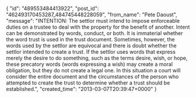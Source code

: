  {
   "id": "489553484413922",
   "post_id": "462493170453287_484745448228059",
   "from_name": "Pete Daoust",
   "message": "INTENTION: The settlor must intend to impose enforceable duties on a trustee to deal with the property for the benefit of another. Intent can be demonstrated by words, conduct, or both. It is immaterial whether the word trust is used in the trust document. Sometimes, however, the words used by the settlor are equivocal and there is doubt whether the settlor intended to create a trust. If the settlor uses words that express merely the desire to do something, such as the terms desire, wish, or hope, these precatory words (words expressing a wish) may create a moral obligation, but they do not create a legal one. In this situation a court will consider the entire document and the circumstances of the person who attempted to create the trust to determine whether a trust should be established.",
   "created_time": "2013-03-07T20:39:47+0000"
 }
